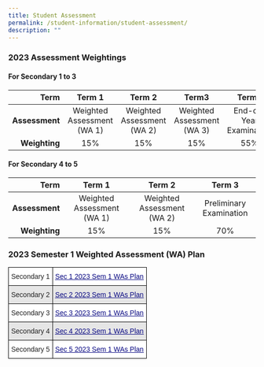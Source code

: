 ```yaml
---
title: Student Assessment
permalink: /student-information/student-assessment/
description: ""
---
```

### 2023 Assessment Weightings

#### For Secondary 1 to 3

|**Term**|Term 1|Term 2|Term3|Term4|
|---:|:---:|:---:|:---:|:---:|
|**Assessment**|Weighted Assessment (WA 1)|Weighted Assessment (WA 2)|Weighted Assessment (WA 3)|End-of-Year Examination|
|**Weighting**|15%|15%|15%|55%|


#### For Secondary 4 to 5
|**Term**|  Term 1  |  Term 2  |  Term 3  |
|---:|:---:|:---:|:---:|
|**Assessment**|Weighted Assessment (WA 1)|Weighted Assessment (WA 2)|Preliminary Examination|
|**Weighting**|15%|15%|70%|




### 2023 Semester 1 Weighted Assessment (WA) Plan

<style type="text/css">
.tg  {border-collapse:collapse;border-spacing:0;}
.tg td{border-color:black;border-style:solid;border-width:1px;font-family:Arial, sans-serif;font-size:14px;
  overflow:hidden;padding:10px 5px;word-break:normal;}
.tg th{border-color:black;border-style:solid;border-width:1px;font-family:Arial, sans-serif;font-size:14px;
  font-weight:normal;overflow:hidden;padding:10px 5px;word-break:normal;}
.tg .tg-hdwk{background-color:#E6E6E6;color:#060681;text-align:center;text-decoration:underline;vertical-align:top}
.tg .tg-dudh{background-color:#FFF;color:#060681;text-align:center;text-decoration:underline;vertical-align:top}
.tg .tg-a3j2{background-color:#FFF;color:#222;text-align:center;vertical-align:middle}
.tg .tg-gj5f{background-color:#E6E6E6;color:#222;text-align:center;vertical-align:middle}
</style>
<table class="tg">
<thead>
  <tr>
    <th class="tg-a3j2">Secondary 1</th>
    <th class="tg-dudh"><a href="/files/Assessment Matters/Weighted-Assessment-Plan-Sem-1-2023-Sec-1.pdf"><span style="text-decoration:underline;color:#060681;background-color:transparent">Sec 1 2023 Sem 1 WAs Plan</span></a></th>
  </tr>
</thead>
<tbody>
  <tr>
    <td class="tg-gj5f">Secondary 2</td>
    <td class="tg-hdwk"><a href="/files/Assessment Matters/Weighted-Assessment-Plan-Sem-1-2023-Sec-2.pdf"><span style="text-decoration:underline;color:#060681;background-color:transparent">Sec 2 2023 Sem 1 WAs Plan</span></a></td>
  </tr>
  <tr>
    <td class="tg-a3j2">Secondary 3</td>
    <td class="tg-dudh"><a href="/files/Assessment Matters/Weighted-Assessment-Plan-Sem-1-2023-Sec-3.pdf"><span style="text-decoration:underline;color:#060681;background-color:transparent">Sec 3 2023 Sem 1 WAs Plan</span></a></td>
  </tr>
  <tr>
    <td class="tg-gj5f">Secondary 4</td>
    <td class="tg-hdwk"><a href="/files/Assessment Matters/Weighted-Assessment-Plan-Sem-1-2023-Sec-4.pdf"><span style="text-decoration:underline;color:#060681;background-color:transparent">Sec 4 2023 Sem 1 WAs Plan</span></a></td>
  </tr>
  <tr>
    <td class="tg-a3j2">Secondary 5</td>
    <td class="tg-dudh"><a href="/files/Assessment Matters/Weighted-Assessment-Plan-Sem-1-2023-Sec-5.pdf"><span style="text-decoration:underline;color:#060681;background-color:transparent">Sec 5 2023 Sem 1 WAs Plan</span></a></td>
  </tr>
</tbody>
</table>
